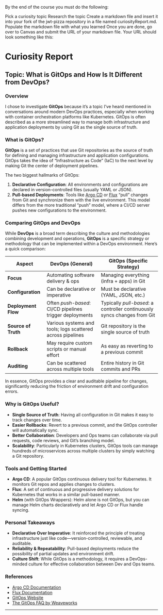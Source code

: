 By the end of the course you must do the following:

Pick a curiosity topic
Research the topic
Create a markdown file and insert it into your fork of the jwt-pizza repository in a file named curiosityReport.md.
Populate the markdown file with what you learned
Once you are done, go over to Canvas and submit the URL of your markdown file. Your URL should look something like this:

# Curiosity Report

## Topic: What is GitOps and How Is It Different from DevOps?

### Overview
I chose to investigate **GitOps** because it’s a topic I’ve heard mentioned in conversations around modern DevOps practices, especially when working with container orchestration platforms like Kubernetes. GitOps is often described as a more streamlined way to manage both infrastructure and application deployments by using Git as the single source of truth.

### What is GitOps?
**GitOps** is a set of practices that use Git repositories as the source of truth for defining and managing infrastructure and application configurations. GitOps takes the idea of “Infrastructure as Code” (IaC) to the next level by making Git the center of deployment pipelines. 

The two biggest hallmarks of GitOps:
1. **Declarative Configuration**: All environments and configurations are declared in version-controlled files (usually YAML or JSON).
2. **Pull-based Deployments**: Tools like [Argo CD](https://argoproj.github.io/argo-cd/) or [Flux](https://fluxcd.io/) “pull” changes from Git and synchronize them with the live environment. This model differs from the more traditional “push” model, where a CI/CD server pushes new configurations to the environment.

### Comparing GitOps and DevOps
While **DevOps** is a broad term describing the culture and methodologies combining development and operations, **GitOps** is a specific strategy or methodology that can be implemented within a DevOps environment. Here’s a quick comparison:

| Aspect            | DevOps (General)                            | GitOps (Specific Strategy)                |
|-------------------|---------------------------------------------|-------------------------------------------|
| **Focus**         | Automating software delivery & ops          | Managing everything (infra + apps) in Git |
| **Configuration** | Can be declarative or imperative            | Must be declarative (YAML, JSON, etc.)    |
| **Deployment Flow** | Often *push-based*: CI/CD pipelines trigger deployments | Typically *pull-based*: a controller continuously syncs changes from Git |
| **Source of Truth** | Various systems and tools; logs scattered across pipelines | Git repository is the single source of truth |
| **Rollback**      | May require custom scripts or manual effort | As easy as reverting to a previous commit |
| **Auditing**      | Can be scattered across multiple tools       | Entire history in Git commits and PRs     |

In essence, GitOps provides a clear and auditable pipeline for changes, significantly reducing the friction of environment drift and configuration errors.

### Why is GitOps Useful?
- **Single Source of Truth**: Having all configuration in Git makes it easy to track changes over time.
- **Easier Rollbacks**: Revert to a previous commit, and the GitOps controller will automatically sync.
- **Better Collaboration**: Developers and Ops teams can collaborate via pull requests, code reviews, and Git’s branching model.
- **Scalability**: Particularly in Kubernetes clusters, GitOps tools can manage hundreds of microservices across multiple clusters by simply watching a Git repository.

### Tools and Getting Started
- **Argo CD**: A popular GitOps continuous delivery tool for Kubernetes. It monitors Git repos and applies changes to clusters.
- **Flux**: A set of continuous and progressive delivery solutions for Kubernetes that works in a similar pull-based manner.
- **Helm** (with GitOps Wrappers): Helm alone is not GitOps, but you can manage Helm charts declaratively and let Argo CD or Flux handle syncing.

### Personal Takeaways
- **Declarative Over Imperative**: It reinforced the principle of treating infrastructure just like code—version-controlled, reviewable, and auditable.
- **Reliability & Repeatability**: Pull-based deployments reduce the possibility of partial updates and environment drift.
- **Culture Shift**: While GitOps is a methodology, it requires a DevOps-minded culture for effective collaboration between Dev and Ops teams.

### References
- [Argo CD Documentation](https://argo-cd.readthedocs.io/en/stable/)
- [Flux Documentation](https://fluxcd.io/docs/)
- [GitOps Website](https://www.gitops.tech/)
- [The GitOps FAQ by Weaveworks](https://www.weave.works/technologies/gitops/)

---


